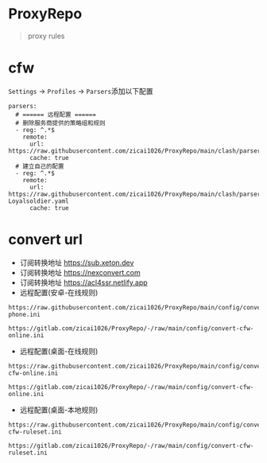 # ProxyRepo

> proxy rules

# cfw

`Settings` -> `Profiles` -> `Parsers`添加以下配置

```
parsers:
  # ====== 远程配置 ======
  # 删除服务商提供的策略组和规则
  - reg: ^.*$
    remote:
      url: https://raw.githubusercontent.com/zicai1026/ProxyRepo/main/clash/parser/clear.js
      cache: true
  # 建立自己的配置
  - reg: ^.*$
    remote:
      url: https://raw.githubusercontent.com/zicai1026/ProxyRepo/main/clash/parser/parser-Loyalsoldier.yaml
      cache: true
```

# convert url

* 订阅转换地址    <a href="https://sub.xeton.dev" target="_blank">https://sub.xeton.dev</a>
* 订阅转换地址    <a href="https://nexconvert.com" target="_blank">https://nexconvert.com</a>
* 订阅转换地址    <a href="https://acl4ssr.netlify.app" target="_blank">https://acl4ssr.netlify.app</a>
* 远程配置(安卓-在线规则)

```
https://raw.githubusercontent.com/zicai1026/ProxyRepo/main/config/convert-phone.ini
```

```
https://gitlab.com/zicai1026/ProxyRepo/-/raw/main/config/convert-cfw-online.ini
```
* 远程配置(桌面-在线规则)

```
https://raw.githubusercontent.com/zicai1026/ProxyRepo/main/config/convert-cfw-online.ini
```

```
https://gitlab.com/zicai1026/ProxyRepo/-/raw/main/config/convert-cfw-online.ini
```

* 远程配置(桌面-本地规则)

```
https://raw.githubusercontent.com/zicai1026/ProxyRepo/main/config/convert-cfw-ruleset.ini
```

```
https://gitlab.com/zicai1026/ProxyRepo/-/raw/main/config/convert-cfw-ruleset.ini
```


